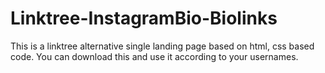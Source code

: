 # Linktree-InstagramBio-Biolinks
This is a linktree alternative single landing page based on html, css based code. You can download this and use it according to your usernames.
